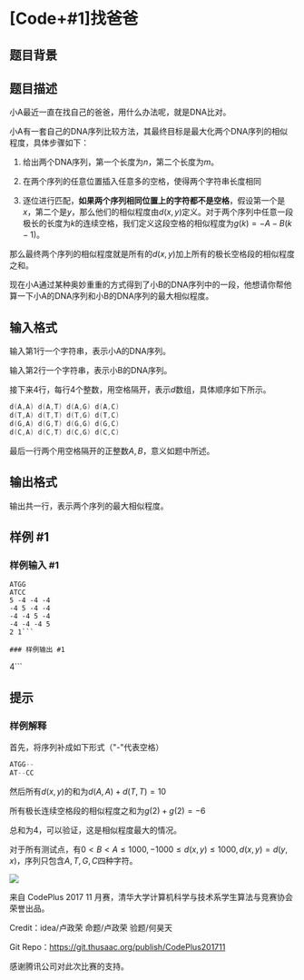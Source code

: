 # [Code+#1]找爸爸

## 题目背景



## 题目描述

小A最近一直在找自己的爸爸，用什么办法呢，就是DNA比对。

小A有一套自己的DNA序列比较方法，其最终目标是最大化两个DNA序列的相似程度，具体步骤如下：


1. 给出两个DNA序列，第一个长度为$n$，第二个长度为$m$。

2. 在两个序列的任意位置插入任意多的空格，使得两个字符串长度相同

3. 逐位进行匹配，**如果两个序列相同位置上的字符都不是空格**，假设第一个是$x$，第二个是$y$，那么他们的相似程度由$d(x,y)$定义。对于两个序列中任意一段极长的长度为$k$的连续空格，我们定义这段空格的相似程度为$g(k)=-A-B(k-1)$。


那么最终两个序列的相似程度就是所有的$d(x,y)$加上所有的极长空格段的相似程度之和。

现在小A通过某种奥妙重重的方式得到了小B的DNA序列中的一段，他想请你帮他算一下小A的DNA序列和小B的DNA序列的最大相似程度。


## 输入格式

输入第$1$行一个字符串，表示小A的DNA序列。

输入第$2$行一个字符串，表示小B的DNA序列。

接下来$4$行，每行$4$个整数，用空格隔开，表示$d$数组，具体顺序如下所示。

```cpp
d(A,A) d(A,T) d(A,G) d(A,C)
d(T,A) d(T,T) d(T,G) d(T,C)
d(G,A) d(G,T) d(G,G) d(G,C)
d(C,A) d(C,T) d(C,G) d(C,C)
```
最后一行两个用空格隔开的正整数$A,B$，意义如题中所述。


## 输出格式

输出共一行，表示两个序列的最大相似程度。


## 样例 #1

### 样例输入 #1
```
ATGG
ATCC
5 -4 -4 -4 
-4 5 -4 -4 
-4 -4 5 -4 
-4 -4 -4 5 
2 1```

### 样例输出 #1

```
4```

## 提示

### 样例解释

首先，将序列补成如下形式（"-"代表空格）

```cpp
ATGG--
AT--CC
```
然后所有$d(x,y)$的和为$d(A,A)+d(T,T)=10$

所有极长连续空格段的相似程度之和为$g(2)+g(2)=-6$

总和为$4$，可以验证，这是相似程度最大的情况。

对于所有测试点，有$0< B<A \le 1000, -1000\le d(x,y)\le 1000,d(x,y)=d(y,x)$，序列只包含${A,T,G,C}$四种字符。

 ![](https://cdn.luogu.com.cn/upload/pic/12822.png) 

来自 CodePlus 2017 11 月赛，清华大学计算机科学与技术系学生算法与竞赛协会 荣誉出品。

Credit：idea/卢政荣 命题/卢政荣 验题/何昊天

Git Repo：https://git.thusaac.org/publish/CodePlus201711

感谢腾讯公司对此次比赛的支持。

